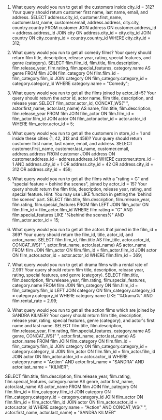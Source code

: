 1. What query would you run to get all the customers inside city_id = 312? Your query should return customer first name, last name, email, and address.
SELECT address.city_id, customer.first_name, customer.last_name, customer.email, address.address, city.city, country.country
FROM customer
JOIN address ON customer.address_id = address.address_id
JOIN city ON address.city_id = city.city_id
JOIN country ON city.country_id = country.country_id
WHERE city.city_id = 312;

2. What query would you run to get all comedy films? Your query should return film title, description, release year, rating, special features, and genre (category).
SELECT film.film_id, film.title, film.description, film.release_year, film.rating, film.special_features, category.name AS genre
FROM film
JOIN film_category ON film.film_id = film_category.film_id
JOIN category ON film_category.category_id = category.category_id
WHERE category.name = "Comedy";

3. What query would you run to get all the films joined by actor_id=5? Your query should return the actor id, actor name, film title, description, and release year.
SELECT film_actor.actor_id, CONCAT_WS(" ", actor.first_name, actor.last_name) AS name,
        film.title, film.description, film.release_year
FROM film
JOIN film_actor
ON film.film_id = film_actor.film_id
JOIN actor
ON film_actor.actor_id = actor.actor_id
WHERE film_actor.actor_id = 5;

4. What query would you run to get all the customers in store_id = 1 and inside these cities (1, 42, 312 and 459)? Your query should return customer first name, last name, email, and address.
SELECT customer.first_name, customer.last_name, customer.email, address.address
FROM customer
JOIN address
ON customer.address_id = address.address_id
WHERE customer.store_id = 1
AND address.city_id = 1
OR address.city_id = 42
OR address.city_id = 312
OR address.city_id = 459;

5. What query would you run to get all the films with a "rating = G" and "special feature = behind the scenes", joined by actor_id = 15? Your query should return the film title, description, release year, rating, and special feature. Hint: You may use LIKE function in getting the 'behind the scenes' part.
SELECT film.title, film.description, film.release_year, film.rating, film.special_features
FROM film
LEFT JOIN film_actor
ON film.film_id = film_actor.film_id
WHERE film.rating = "G"
AND film.special_features LIKE "%behind the scenes%"
AND film_actor.actor_id = 15;

6. What query would you run to get all the actors that joined in the film_id = 369? Your query should return the film_id, title, actor_id, and actor_name.
SELECT film.film_id, film.title AS film_title, actor.actor_id, CONCAT_WS(" ", actor.first_name, actor.last_name) AS actor_name
FROM film
JOIN film_actor ON film.film_id = film_actor.film_id
JOIN actor ON film_actor.actor_id = actor.actor_id
WHERE film.film_id = 369;

7. What query would you run to get all drama films with a rental rate of 2.99? Your query should return film title, description, release year, rating, special features, and genre (category).
SELECT film.title, film.description, film.release_year, film.rating, film.special_features, category.name
FROM film
JOIN film_category
ON film.film_id = film_category.film_id
LEFT JOIN category
ON film_category.category_id = category.category_id
WHERE category.name LIKE "%Drama%"
AND film.rental_rate = 2.99;

8. What query would you run to get all the action films which are joined by SANDRA KILMER? Your query should return film title, description, release year, rating, special features, genre (category), and actor's first name and last name.
SELECT film.title, film.description, film.release_year, film.rating, film.special_features,
		category.name AS genre,
        CONCAT_WS(" ", actor.first_name, actor.last_name) AS actor_name
FROM film
JOIN film_category
ON film.film_id = film_category.film_id
JOIN category
ON film_category.category_id = category.category_id
JOIN film_actor
ON film.film_id = film_actor.film_id
JOIN actor
ON film_actor.actor_id = actor.actor_id
WHERE category.name = "Action"
AND actor.first_name = "SANDRA"
AND actor.last_name = "KILMER";

SELECT film.title, film.description, film.release_year, film.rating, film.special_features,
		category.name AS genre,
        actor.first_name, actor.last_name AS actor_name
FROM film
JOIN film_category
ON film.film_id = film_category.film_id
JOIN category
ON film_category.category_id = category.category_id
JOIN film_actor
ON film.film_id = film_actor.film_id
JOIN actor
ON film_actor.actor_id = actor.actor_id
WHERE category.name = "Action"
AND CONCAT_WS(" ", actor.first_name, actor.last_name) = "SANDRA KILMER"
